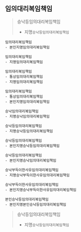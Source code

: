 ## 임의대리복임책임
> 승낙등임의대리복임책임
> - 지명`승낙등임의대리복임책임`


```
임의대리복임책임
- 본인지명임의대리복임책임
```
```
임의대리복임책임
- 지명임의대리복임책임
```
```
임의대리복임책임
- 통상임의대리복임책임
- 지명임의대리복임책임
```
```
임의대리복임책임
- 통상임의대리복임책임
- 본인지명임의대리복임책임
```
```
승낙임의대리복임책임
- 지명승낙임의대리복임책임
```
```
승낙등임의대리복임책임
- 지명승낙등임의대리복임책임
```
```
승낙등임의대리복임책임
- 본인지명승낙등임의대리복임책임
```
```
승낙등임의대리복임책임
- 본인지명승낙임의대리복임책임
```
```
승낙부득이한사유임의대리복임책임
- 지명승낙부득이한사유임의대리복임책임
```
```
승낙부득이한사유임의대리복임책임
- 본인지명승낙부득이한사유임의대리복임책임
```
```
본인승낙등임의대리복임책임
- 본인지명본인승낙등임의대리복임책임
```


> 승낙등임의대리복임책임
> - 지명`승낙등임의대리복임책임`

